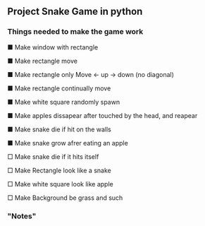 ## Project Snake Game in python

 ### Things needed to make the game work

  ■ Make window with rectangle 

  ■ Make rectangle move 
  
  ■ Make rectangle only Move <- up -> down (no diagonal) 
    
  ■ Make rectangle continually move 

  ■ Make white square randomly spawn 

  ■ Make apples dissapear after touched by the head, and reapear

  ■ Make snake die if hit on the walls

  ■ Make snake grow afrer eating an apple

  □ Make snake die if it hits itself
  
  □  Make Rectangle look like a snake
  
  □ Make white square look like apple

  □ Make Background be grass and such


### "Notes"





